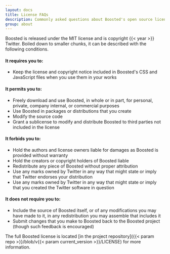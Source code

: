 ```yaml
---
layout: docs
title: License FAQs
description: Commonly asked questions about Boosted's open source license.
group: about
---
```


Boosted is released under the MIT license and is copyright {{< year >}} Twitter. Boiled down to smaller chunks, it can be described with the following conditions.

#### It requires you to:

* Keep the license and copyright notice included in Boosted's CSS and JavaScript files when you use them in your works

#### It permits you to:

- Freely download and use Boosted, in whole or in part, for personal, private, company internal, or commercial purposes
- Use Boosted in packages or distributions that you create
- Modify the source code
- Grant a sublicense to modify and distribute Boosted to third parties not included in the license

#### It forbids you to:

- Hold the authors and license owners liable for damages as Boosted is provided without warranty
- Hold the creators or copyright holders of Boosted liable
- Redistribute any piece of Boosted without proper attribution
- Use any marks owned by Twitter in any way that might state or imply that Twitter endorses your distribution
- Use any marks owned by Twitter in any way that might state or imply that you created the Twitter software in question

#### It does not require you to:

- Include the source of Boosted itself, or of any modifications you may have made to it, in any redistribution you may assemble that includes it
- Submit changes that you make to Boosted back to the Boosted project (though such feedback is encouraged)

The full Boosted license is located [in the project repository]({{< param repo >}}/blob/v{{< param current_version >}}/LICENSE) for more information.
